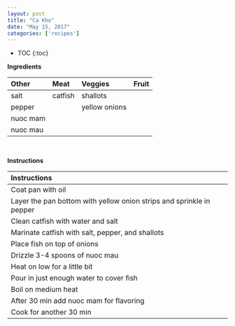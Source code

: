 ```yaml
---
layout: post
title: "Ca Kho"
date: "May 15, 2017"
categories: ['recipes']
---
```


* TOC
{:toc}



**Ingredients**

<table class = "presenttab">
 <thead>
  <tr>
   <th style="text-align:left;"> Other </th>
   <th style="text-align:left;"> Meat </th>
   <th style="text-align:left;"> Veggies </th>
   <th style="text-align:left;"> Fruit </th>
  </tr>
 </thead>
<tbody>
  <tr>
   <td style="text-align:left;"> salt </td>
   <td style="text-align:left;"> catfish </td>
   <td style="text-align:left;"> shallots </td>
   <td style="text-align:left;">  </td>
  </tr>
  <tr>
   <td style="text-align:left;"> pepper </td>
   <td style="text-align:left;">  </td>
   <td style="text-align:left;"> yellow onions </td>
   <td style="text-align:left;">  </td>
  </tr>
  <tr>
   <td style="text-align:left;"> nuoc mam </td>
   <td style="text-align:left;">  </td>
   <td style="text-align:left;">  </td>
   <td style="text-align:left;">  </td>
  </tr>
  <tr>
   <td style="text-align:left;"> nuoc mau </td>
   <td style="text-align:left;">  </td>
   <td style="text-align:left;">  </td>
   <td style="text-align:left;">  </td>
  </tr>
</tbody>
</table>

<br>

**Instructions**

<table class = "presenttabnoh">
 <thead>
  <tr>
   <th style="text-align:left;"> Instructions </th>
  </tr>
 </thead>
<tbody>
  <tr>
   <td style="text-align:left;"> Coat pan with oil </td>
  </tr>
  <tr>
   <td style="text-align:left;"> Layer the pan bottom with yellow onion strips and sprinkle in pepper </td>
  </tr>
  <tr>
   <td style="text-align:left;"> Clean catfish with water and salt </td>
  </tr>
  <tr>
   <td style="text-align:left;"> Marinate catfish with salt, pepper, and shallots </td>
  </tr>
  <tr>
   <td style="text-align:left;"> Place fish on top of onions </td>
  </tr>
  <tr>
   <td style="text-align:left;"> Drizzle 3-4 spoons of nuoc mau </td>
  </tr>
  <tr>
   <td style="text-align:left;"> Heat on low for a little bit </td>
  </tr>
  <tr>
   <td style="text-align:left;"> Pour in just enough water to cover fish </td>
  </tr>
  <tr>
   <td style="text-align:left;"> Boil on medium heat </td>
  </tr>
  <tr>
   <td style="text-align:left;"> After 30 min add nuoc mam for flavoring </td>
  </tr>
  <tr>
   <td style="text-align:left;"> Cook for another 30 min </td>
  </tr>
</tbody>
</table>

